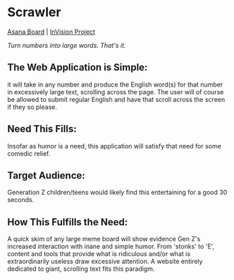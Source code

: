 # Scrawler
[Asana Board](https://app.asana.com/0/1196187121464481/1196187121464481) | [InVision Project](https://projects.invisionapp.com/prototype/ckfodwfm700037g01s4mqjaz0/play)

*Turn numbers into large words. That's it.*

## The Web Application is Simple: 
it will take in any number and produce the English word(s) for that number in excessively large text, scrolling across the page. The user will of course be allowed to submit regular English and have that scroll across the screen if they so please.

## Need This Fills: 
Insofar as humor is a need, this application will satisfy that need for some comedic relief.

## Target Audience: 
Generation Z children/teens would likely find this entertaining for a good 30 seconds.

## How This Fulfills the Need: 
A quick skim of any large meme board will show evidence Gen Z's increased interaction with inane and simple humor. From 'stonks' to 'E', content and tools that provide what is ridiculous and/or what is extraordinarily useless draw excessive attention. A website entirely dedicated to giant, scrolling text fits this paradigm. 

